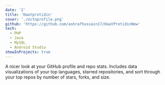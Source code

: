 ```yaml
---
date: '2' 
title: 'Haatprotidin'
cover: './octoprofile.png'
github: 'https://github.com/ashrafhussain17/HaatProtidinNew'
tech:
  - PHP
  - Java
  - MySQL
  - Android Studio
showInProjects: true
---
```


A nicer look at your GitHub profile and repo stats. Includes data visualizations of your top languages, starred repositories, and sort through your top repos by number of stars, forks, and size.
